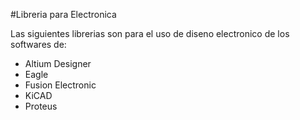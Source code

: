 #Libreria para Electronica

Las siguientes librerias son para el uso de diseno electronico de los softwares de:

- Altium Designer
- Eagle
- Fusion Electronic
- KiCAD
- Proteus

